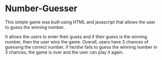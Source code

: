 # Number-Guesser
This simple game was built using HTML and javascript that allows the user to guess the winning number.

It allows the users to enter their guess and if their guess is the winning number, then the user wins the game. Overall, users have 3 chances of guessing the correct number, if he/she fails to guess the winning number in 3 chances, the game is over and the user can play it again.
